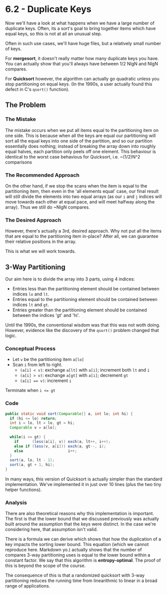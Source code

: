 # 6.2 - Duplicate Keys

Now we'll have a look at what happens when we have a large number of duplicate keys. Often, its a sort's goal to bring together items which have equal keys, so this is not at all an unusual step.

Often in such use cases, we'll have huge files, but a relatively small number of keys.

For **mergesort**, it doesn't really matter how many duplicate keys you have. You can actually show that you'll always have between 1/2 NlgN and NlgN compares.

For **Quicksort** however, the algorithm can actually go quadratic unless you stop partitioning on equal keys. (In the 1990s, a user actually found this defect in C's `qsort()` function).

## The Problem

### The Mistake

The mistake occurs when we put all items equal to the partitioning item on one side. This is because when all the keys are equal our partitioning will sort all the equal keys into one side of the partition, and so our partition essentially does nothing; instead of breaking the array down into roughly equal halves, each partition only peels off one element. This behaviour is identical to the worst case behavious for Quicksort, i.e. ~(1/2)N^2 comparisons

### The Recommended Approach

On the other hand, if we stop the scans when the item is equal to the partitioning item, then even in the 'all elements equal' case, our final result will still divide the elements into two equal arrays (as our `i` and `j` indices will move towards each other at equal pace, and will meet halfway along the array). Thus we still do ~NlgN compares.

### The Desired Approach

However, there's actually a 3rd, desired approach. Why not put all the items that are equal to the partitioning item in-place? After all, we can guarantee their relative positions in the array.

This is what we will work towards.

## 3-Way Partitioning

Our aim here is to divide the array into 3 parts, using 4 indices:
* Entries less than the partitioning element should be contained between indices `lo` and `lt`.
* Entries equal to the partitioning element should be contained between indices `lt` and `gt`.
* Entries greater than the partitioning element should be contained between the indices 'gt' and 'hi'.

Until the 1990s, the conventional wisdom was that this was not woth doing. However, evidence like the discovery of the `qsort()` problem changed that logic.

### Conceptual Process

* Let `v` be the partitioning item `a[lo]`
* Scan `i` from left to right.
  * `(a[i] < v)`: exchange `a[lt]` with `a[i]`; increment both `lt` and `i`
  * `(a[i] > v)`: exchange `a[gt]` with `a[i]`; decrement `gt`
  * `(a[i] == v)`: increment `i`

Terminate when `i <= gt`

### Code
```Java
public static void sort(Comparable[] a, int lo; int hi) {
  if (hi <= lo) return;
  int i = lo, lt = lo, gt = hi;
  Comparable v = a[lo];
  
  while(i <= gt) {
    if      (less(a[i], v)) exch(a, lt++, i++);
    else if (less(v, a[i])) exch(a, gt--, i);
    else                    i++;
  }
  sort(a, lo, lt - 1);
  sort(a, gt + 1, hi);
}
```

In many ways, this version of Quicksort is actually simpler than the standard implementation. We've implemented it in just over 10 lines (plus the two tiny helper functions).

### Analysis

There are also theoretical reasons why this implementation is important. The first is that the lower bound that we discussed previously was actually built around the assumption that the keys were distinct. In the case we're considering here, that assumption isn't valid.

There is a formula we can derive which shows that how the duplication of a key impacts the sorting lower bound. This equation (which we cannot reproduce here. Markdown yo.) actually shows that the number of compares 3-way partitioning uses is equal to the lower bound within a constant factor. We say that this algorithm is **entropy-optimal**. The proof of this is beyond the scope of the course.

The consequence of this is that a randomized quicksort with 3-way partitioning reduces the running time from linearithmic to linear in a broad range of applications.